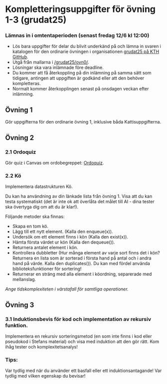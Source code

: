 # Kompletteringsuppgifter för övning 1-3 (grudat25)
### Lämnas in i omtentaperioden (senast fredag 12/6 kl 12:00)

- Lös bara uppgifter för delar du blivit underkänd på och lämna in svaren i katalogen för den ordinarie övningen i organisationen [grudat25 på KTH GitHub](https://gits-15.sys.kth.se/grudat25).
- Utgå från mallarna i [/grudat25/ovn0/](https://github.com/isakemma/grudat/tree/master/ovn0).
- Lösningar ska vara inlämnade före deadline.
- Du kommer att få återkoppling på din inlämning på samma sätt som tidigare, antingen att uppgiften är godkänd eller att den behöver kompletteras.
- Normalt kommer återkopplingen senast på onsdagen veckan efter inlämning.


## Övning 1
Gör uppgifterna för den ordinarie övning 1, inklusive båda Kattisuppgifterna.

## Övning 2
### 2.1 Ordoquiz
Gör quiz i Canvas om ordobegreppet: [Ordoquiz](https://canvas.kth.se/courses/53159/assignments/334090).

### 2.2 Kö
Implementera datastrukturen Kö.

Du kan ha användning av din länkade lista från övning 1. 
Visa att du kan testa systematiskt (det är inte ok att överlåta det målet till AI - dina tester ska övertyga dig om att du är klar!).

Följande metoder ska finnas:

- Skapa en tom kö.
- Lägg till ett nytt element. (Kalla den enqueue(x)).
- Undersök om ett element finns i kön (Kalla den exist(x)).
- Hämta första värdet ur kön (Kalla den dequeue()).
- Returnera antalet element i kön.
- Kontrollera dubbletter (Hur många element av varje sort finns det i kön? Returnera en lista som är sorterad i första hand på antal och i andra hand på värde. Kalla den duplicates()). Du kan med fördel använda biblioteksfunktioner för sortering!
- Returnerar en sträng med alla element i köordning, separerade med mellanslag.

*Ange tidskomplexiteten i värstafall för samtliga operationer.*


## Övning 3
### 3.1 Induktionsbevis för kod och implementation av rekursiv funktion.
Implementera en rekursiv sorteringsmetod (en som inte finns i kod eller pseudokod i Stefans material) och visa med induktion att den gör rätt. Kom ihåg tester och komplexitetsanalys!

### Tips:
Var tydlig med när du använder ett basfall eller ett induktionsantagande! Var tydlig med vilken egenskap du bevisar!
